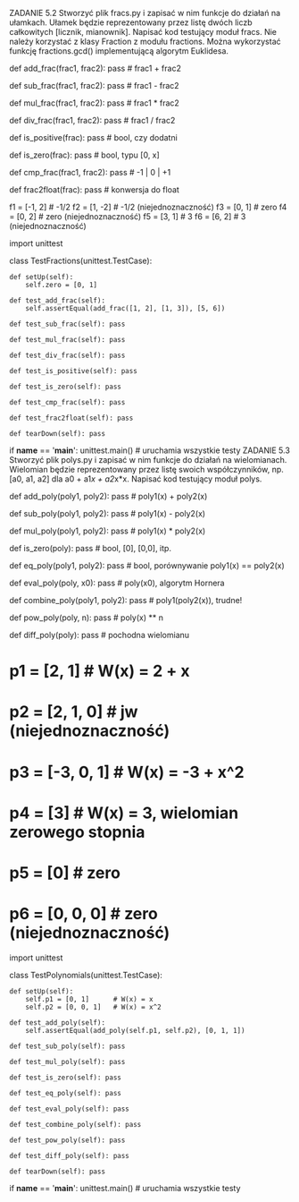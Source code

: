 ZADANIE 5.2
Stworzyć plik fracs.py i zapisać w nim funkcje do działań na ułamkach. Ułamek będzie reprezentowany przez listę dwóch liczb całkowitych [licznik, mianownik]. Napisać kod testujący moduł fracs. Nie należy korzystać z klasy Fraction z modułu fractions. Można wykorzystać funkcję fractions.gcd() implementującą algorytm Euklidesa.

def add_frac(frac1, frac2): pass        # frac1 + frac2

def sub_frac(frac1, frac2): pass        # frac1 - frac2

def mul_frac(frac1, frac2): pass        # frac1 * frac2

def div_frac(frac1, frac2): pass        # frac1 / frac2

def is_positive(frac): pass             # bool, czy dodatni

def is_zero(frac): pass                 # bool, typu [0, x]

def cmp_frac(frac1, frac2): pass        # -1 | 0 | +1

def frac2float(frac): pass              # konwersja do float

f1 = [-1, 2]      # -1/2
f2 = [1, -2]      # -1/2 (niejednoznaczność)
f3 = [0, 1]       # zero
f4 = [0, 2]       # zero (niejednoznaczność)
f5 = [3, 1]       # 3
f6 = [6, 2]       # 3 (niejednoznaczność)

import unittest

class TestFractions(unittest.TestCase):

    def setUp(self):
        self.zero = [0, 1]

    def test_add_frac(self):
        self.assertEqual(add_frac([1, 2], [1, 3]), [5, 6])

    def test_sub_frac(self): pass

    def test_mul_frac(self): pass

    def test_div_frac(self): pass

    def test_is_positive(self): pass

    def test_is_zero(self): pass

    def test_cmp_frac(self): pass

    def test_frac2float(self): pass

    def tearDown(self): pass

if __name__ == '__main__':
    unittest.main()     # uruchamia wszystkie testy
ZADANIE 5.3
Stworzyć plik polys.py i zapisać w nim funkcje do działań na wielomianach. Wielomian będzie reprezentowany przez listę swoich współczynników, np. [a0, a1, a2] dla a0 + a1*x + a2*x*x. Napisać kod testujący moduł polys.

def add_poly(poly1, poly2): pass        # poly1(x) + poly2(x)

def sub_poly(poly1, poly2): pass        # poly1(x) - poly2(x)

def mul_poly(poly1, poly2): pass        # poly1(x) * poly2(x)

def is_zero(poly): pass                 # bool, [0], [0,0], itp.

def eq_poly(poly1, poly2): pass        # bool, porównywanie poly1(x) == poly2(x)

def eval_poly(poly, x0): pass           # poly(x0), algorytm Hornera

def combine_poly(poly1, poly2): pass    # poly1(poly2(x)), trudne!

def pow_poly(poly, n): pass             # poly(x) ** n

def diff_poly(poly): pass               # pochodna wielomianu

# p1 = [2, 1]                   # W(x) = 2 + x
# p2 = [2, 1, 0]                # jw  (niejednoznaczność)
# p3 = [-3, 0, 1]               # W(x) = -3 + x^2
# p4 = [3]                      # W(x) = 3, wielomian zerowego stopnia
# p5 = [0]                      # zero
# p6 = [0, 0, 0]                # zero (niejednoznaczność)

import unittest

class TestPolynomials(unittest.TestCase):

    def setUp(self):
        self.p1 = [0, 1]      # W(x) = x
        self.p2 = [0, 0, 1]   # W(x) = x^2

    def test_add_poly(self):
        self.assertEqual(add_poly(self.p1, self.p2), [0, 1, 1])

    def test_sub_poly(self): pass

    def test_mul_poly(self): pass

    def test_is_zero(self): pass

    def test_eq_poly(self): pass

    def test_eval_poly(self): pass

    def test_combine_poly(self): pass

    def test_pow_poly(self): pass

    def test_diff_poly(self): pass

    def tearDown(self): pass

if __name__ == '__main__':
    unittest.main()     # uruchamia wszystkie testy
